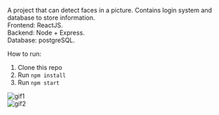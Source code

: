 A project that can detect faces in a picture. Contains login system and database to store information. </br>
Frontend: ReactJS.</br>
Backend: Node + Express.</br>
Database: postgreSQL.</br>

How to run:
1. Clone this repo
2. Run `npm install`
3. Run `npm start`

![gif1](https://media.giphy.com/media/08na6J4E3mq7R7HGcR/giphy.gif)
</br>
![gif2](https://media.giphy.com/media/YusV0khBwJOxVxNh5O/giphy.gif)
